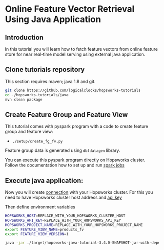 # Online Feature Vector Retrieval Using Java Application

## Introduction
In this tutorial you will learn how to fetch feature vectors from online feature store for near real-time model serving
using external java application. 



## Clone tutorials repository
This section requires maven; java 1.8 and git.

```bash
git clone https://github.com/logicalclocks/hopsworks-tutorials
cd ./hopsworks-tutorials/java
mvn clean package
```

## Create Feature Group and Feature View
This tutorial comes with pyspark program with a code to create feature group and feature view:
- `./setup/create_fg_fv.py`

Feature group data is generated using `dbldatagen` library. 

You can execute this pyspark program directly on Hopsworks cluster. Follow the documentation how to set up and run 
[spark jobs](https://docs.hopsworks.ai/hopsworks-api/3.3/generated/api/jobs/)

## Execute java application:
Now you will create [connection](https://docs.hopsworks.ai/hopsworks-api/3.3/generated/api/connection/) with
your Hopsworks cluster. For this you need to have Hopsworks cluster host address and [api key](https://docs.hopsworks.ai/3.3/user_guides/projects/api_key/create_api_key/)

Then define environment variables 

```bash
HOPSWORKS_HOST=REPLACE_WITH_YOUR_HOPSWORKS_CLUSTER_HOST
HOPSWORKS_API_KEY=REPLACE_WITH_YOUR_HOPSWORKS_API_KEY
HOPSWORKS_PROJECT_NAME=REPLACE_WITH_YOUR_HOPSWORKS_PROJECT_NAME
export FEATURE_VIEW_NAME=products_fv
export FEATURE_VIEW_VERSION=1
```

```bash
java -jar ./target/hopsworks-java-tutorial-3.4.0-SNAPSHOT-jar-with-dependencies.jar $HOPSWORKS_HOST $HOPSWORKS_API_KEY $HOPSWORKS_PROJECT_NAME $FEATURE_VIEW_NAME $FEATURE_VIEW_VERSION
```
